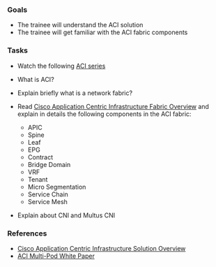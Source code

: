 ### Goals 
- The trainee will understand the ACI solution 
- The trainee will get familiar with the ACI fabric components

### Tasks  
- Watch the following [ACI series](https://www.youtube.com/watch?v=NFaP6XX1-C8&list=PL_RJ3HclrYc5oRUi0_iYeIl9yKN4Mwl3b)
- What is ACI?
- Explain briefly what is a network fabric? 
- Read [Cisco Application Centric Infrastructure Fabric Overview](https://www.cisco.com/c/en/us/td/docs/switches/datacenter/aci/apic/sw/1-x/aci-fundamentals/b_ACI-Fundamentals/b_ACI-Fundamentals_chapter_010000.html) and explain in details the following components in the ACI fabric:
  - APIC
  - Spine
  - Leaf 
  - EPG
  - Contract
  - Bridge Domain
  - VRF
  - Tenant
  - Micro Segmentation
  - Service Chain 
  - Service Mesh
  
- Explain about CNI and Multus CNI

### References
- [Cisco Application Centric Infrastructure Solution Overview](https://www.cisco.com/c/en/us/solutions/collateral/data-center-virtualization/application-centric-infrastructure/solution-overview-c22-741487.html)  
- [ACI Multi-Pod White Paper](https://www.cisco.com/c/en/us/solutions/collateral/data-center-virtualization/application-centric-infrastructure/white-paper-c11-737855.html)

